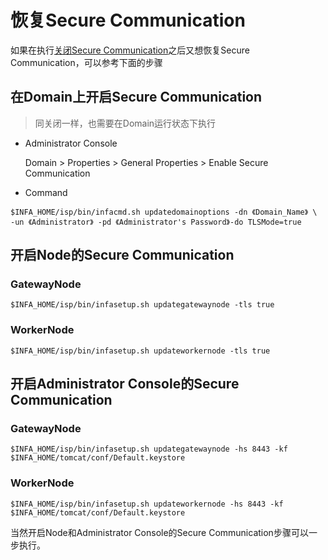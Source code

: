 # 恢复Secure Communication

如果在执行[关闭Secure Communication](/Administrator/PWC/disablesecurecommunication.md "关闭Secure Communication")之后又想恢复Secure Communication，可以参考下面的步骤


## 在Domain上开启Secure Communication
> 同关闭一样，也需要在Domain运行状态下执行

* Administrator Console

    Domain &gt; Properties &gt; General Properties &gt; Enable Secure Communication

* Command
```shell
$INFA_HOME/isp/bin/infacmd.sh updatedomainoptions -dn 《Domain_Name》 \
-un 《Administrator》 -pd 《Administrator's Password》-do TLSMode=true
```

## 开启Node的Secure Communication
### GatewayNode
```shell
$INFA_HOME/isp/bin/infasetup.sh updategatewaynode -tls true
```

### WorkerNode
```shell
$INFA_HOME/isp/bin/infasetup.sh updateworkernode -tls true
```

## 开启Administrator Console的Secure Communication
### GatewayNode
```shell
$INFA_HOME/isp/bin/infasetup.sh updategatewaynode -hs 8443 -kf $INFA_HOME/tomcat/conf/Default.keystore
```

### WorkerNode
```shell
$INFA_HOME/isp/bin/infasetup.sh updateworkernode -hs 8443 -kf $INFA_HOME/tomcat/conf/Default.keystore
```




当然开启Node和Administrator Console的Secure Communication步骤可以一步执行。
